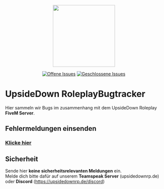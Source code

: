 <p align="center"><img style="width: 199px" src="https://cdn.discordapp.com/attachments/698307557176901672/1035625710380912670/upsidedownlogo-halloween.png"></p>

<p align="center">
<a href="https://github.com/UpsideDown-Roleplay/issues/issues?q=is%3Aopen+is%3Aissue"><img src="https://img.shields.io/github/issues-raw/German-Classic-Company/gcrp_issues/Bugs.svg?label=Offene%20Issues" alt="Offene Issues"></a>
<a href="https://github.com/UpsideDown-Roleplay/issues/issues?q=is%3Aissue+is%3Aclosed"><img src="https://img.shields.io/github/issues-closed-raw/German-Classic-Company/gcrp_issues/Bugs.svg?label=Geschlossene%20Issues" alt="Geschlossene Issues"></a>
</p>

# UpsideDown RoleplayBugtracker

Hier sammeln wir Bugs im zusammenhang mit dem UpsideDown Roleplay **FiveM Server**.

## Fehlermeldungen einsenden

### **[Klicke hier](https://github.com/UpsideDown-Roleplay/issues/issues/new/choose)**

## Sicherheit

Sende hier **keine sicherheitsrelevanten Meldungen** ein.    
Melde dich bitte dafür auf unserem **Teamspeak Server** (upsidedownrp.de) oder **Discord** (https://upsidedownrp.de/discord)
